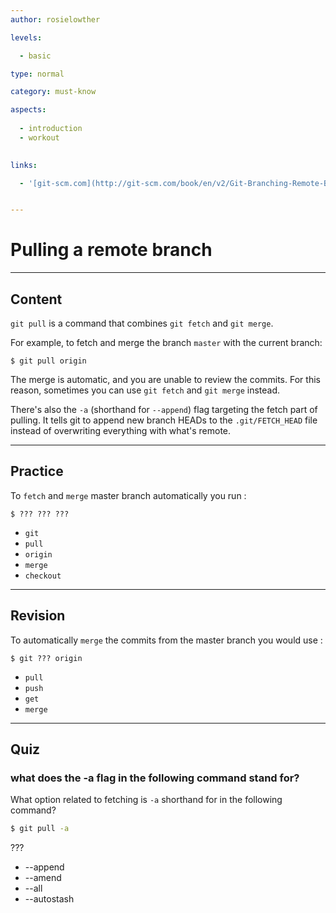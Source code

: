 ```yaml
---
author: rosielowther

levels:

  - basic

type: normal

category: must-know

aspects:
  
  - introduction
  - workout
  

links:

  - '[git-scm.com](http://git-scm.com/book/en/v2/Git-Branching-Remote-Branches){website}'


---
```


# Pulling a remote branch

---
## Content

`git pull` is a command that combines `git fetch` and `git merge`.

For example, to fetch and merge the branch `master` with the current branch:
```
$ git pull origin
```
The merge is automatic, and you are unable to review the commits. For this reason, sometimes you can use `git fetch` and `git merge` instead.

There's also the `-a` (shorthand for `--append`) flag targeting the fetch part of pulling. It tells git to append new branch HEADs to the `.git/FETCH_HEAD` file instead of overwriting everything with what's remote.

---
## Practice

To `fetch` and `merge` master branch automatically you run :
```
$ ??? ??? ???
```

* `git`
* `pull`
* `origin`
* `merge`
* `checkout`

---
## Revision

To automatically `merge` the commits from the master branch you would use :
```
$ git ??? origin
```

* `pull`
* `push`
* `get`
* `merge`

---
## Quiz 

### what does the -a flag in the following command stand for?

What option related to fetching is `-a` shorthand for in the following command?

```bash
$ git pull -a
```

 ???

* --append
* --amend
* --all
* --autostash
 
